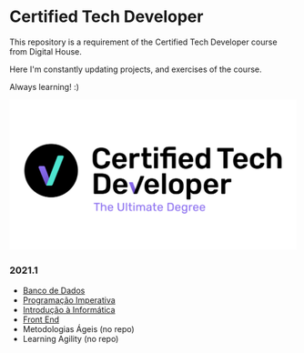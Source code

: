 # Certified Tech Developer
This repository is a requirement of the Certified Tech Developer course from Digital House.

Here I'm constantly updating projects, and exercises of the course.

Always learning! :)

![](https://github.com/caiosaldanha/techdev/blob/main/files/ctdlogo.jpg)

###  2021.1
<ul>
    <li><a href="https://github.com/caiosaldanha/techdev/tree/main/bancodedados">Banco de Dados</a></li>
    <li><a href="https://github.com/caiosaldanha/techdev/tree/main/programacaoimperativa">Programação Imperativa</a></li>
    <li><a href="https://github.com/caiosaldanha/techdev/tree/main/introducaoainformatica">Introdução à Informática</a></li>
    <li><a href="https://github.com/caiosaldanha/techdev/tree/main/frontend">Front End</a></li>
    <li>Metodologias Ágeis (no repo)</li>
    <li>Learning Agility (no repo)</li>
</ul>

